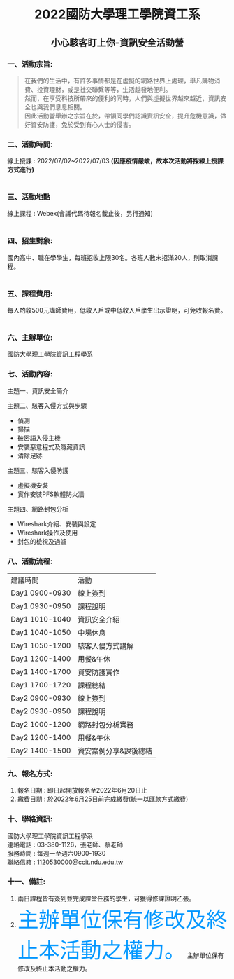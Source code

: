 # <center>2022國防大學理工學院資工系</center>
## <center>小心駭客盯上你-資訊安全活動營</center>

### 一、活動宗旨:

>在我們的生活中，有許多事情都是在虛擬的網路世界上處理，舉凡購物消費、投資理財，或是社交聯繫等等，生活越發地便利。  
>然而，在享受科技所帶來的便利的同時，人們與虛擬世界越來越近，資訊安全也與我們息息相關。  
>因此活動營舉辦之宗旨在於，帶領同學們認識資訊安全，提升危機意識，做好資安防護，免於受到有心人士的侵害。  



### 二、活動時間:
線上授課 : 2022/07/02~2022/07/03
**(因應疫情嚴峻，故本次活動將採線上授課方式進行)**  
<br>

### 三、活動地點
線上課程 : Webex(會議代碼待報名截止後，另行通知)  
<br>

### 四、招生對象:
國內高中、職在學學生，每班招收上限30名。各班人數未招滿20人，則取消課程。  
<br>

### 五、課程費用:
每人酌收500元講師費用，低收入戶或中低收入戶學生出示證明，可免收報名費。  
<br>

### 六、主辦單位:
國防大學理工學院資訊工程學系

### 七、活動內容:
主題一、資訊安全簡介

主題二、駭客入侵方式與步驟

+ 偵測
+	掃描
+	破密語入侵主機
+	安裝惡意程式及隱藏資訊
+	清除足跡

主題三、駭客入侵防護

+	虛擬機安裝
+	實作安裝PFS軟體防火牆

主題四、網路封包分析

+	Wireshark介紹、安裝與設定
+	Wireshark操作及使用
+	封包的檢視及過濾

### 八、活動流程:

<table>
  <tr>
    <td>建議時間 </td>
    <td>活動  </td>
  </tr>
  <tr>
    <td>Day1 0900-0930</td>
    <td>線上簽到</td>
  </tr>
    <tr>
    <td>Day1  0930-0950</td>
    <td>課程說明</td>
  </tr>
    <tr>
    <td>Day1 1010-1040</td>
    <td>資訊安全介紹</td>
  </tr>
    <tr>
    <td>Day1 1040-1050</td>
    <td>中場休息</td>
  </tr>
    <tr>
    <td>Day1 1050-1200 </td>
    <td>駭客入侵方式講解</td>
  </tr>  
    <tr>
    <td>Day1 1200-1400</td>
    <td>用餐&午休</td>
  </tr>
    <tr>
    <td>Day1 1400-1700 </td>
    <td>資安防護實作</td>
  </tr>
      <tr>
    <td>Day1 1700-1720 </td>
    <td>課程總結</td>
  </tr>
      <tr>
    <td>Day2 0900-0930 </td>
    <td>線上簽到</td>
  </tr>
      <tr>
    <td>Day2 0930-0950 </td>
    <td>課程說明</td>
  </tr>
      <tr>
    <td>Day2 1000-1200</td>
    <td>網路封包分析實務</td>
  </tr>
      <tr>
    <td>Day2 1200-1400  </td>
    <td>用餐&午休</td>
  </tr>
    <tr>
    <td>Day2 1400-1500 </td>
    <td>資安案例分享&課後總結</td>
  </tr>  
</table>

### 九、報名方式:
1. 報名日期 : 即日起開放報名至2022年6月20日止
2. 繳費日期 : 於2022年6月25日前完成繳費(統一以匯款方式繳費)

### 十、聯絡資訊:
國防大學理工學院資訊工程學系  
連絡電話 : 03-380-1126，張老師、蔡老師  
服務時間 : 每週一至週六0900-1930  
聯絡信箱 : 1120530000@ccit.ndu.edu.tw  

### 十一、備註:
1.	兩日課程皆有簽到並完成課堂任務的學生，可獲得修課證明乙張。
2.	<font color=#0099ff size=7 face="黑體">主辦單位保有修改及終止本活動之權力。</font> 主辦單位保有修改及終止本活動之權力。

